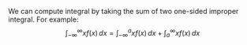 

We can compute integral by taking the sum of two one-sided improper integral. For example:
$$\int_{-\infty}^{\infty} x f(x) \,dx = \int_{-\infty}^{a} x f(x) \,dx + \int_{a}^{\infty} x f(x) \,dx$$